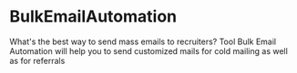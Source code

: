 # BulkEmailAutomation
What's the best way to send mass emails to recruiters? Tool Bulk Email Automation will help you to send customized mails for cold mailing as well as for referrals
